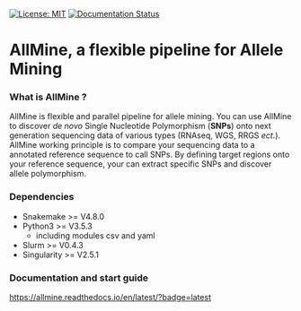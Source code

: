 [![License: MIT](https://img.shields.io/badge/License-MIT-yellow.svg)](https://opensource.org/licenses/MIT) [![Documentation Status](https://readthedocs.org/projects/allmine/badge/?version=latest)](https://allmine.readthedocs.io/en/latest/?badge=latest)     

# AllMine, a flexible pipeline for Allele Mining
### What is AllMine ?
AllMine is flexible and parallel pipeline for allele mining. You can use AllMine to discover *de novo* Single Nucleotide Polymorphism (**SNPs**) onto next generation sequencing data of various types (RNAseq, WGS, RRGS *ect.*). AllMine working principle is to compare your sequencing data to a annotated reference sequence to call SNPs. By defining target regions onto your reference sequence, your can extract specific SNPs and discover allele polymorphism. 
### Dependencies
* Snakemake >= V4.8.0
* Python3 >= V3.5.3
    * including modules csv and yaml
* Slurm >= V0.4.3
* Singularity >= V2.5.1
### Documentation and start guide
https://allmine.readthedocs.io/en/latest/?badge=latest
